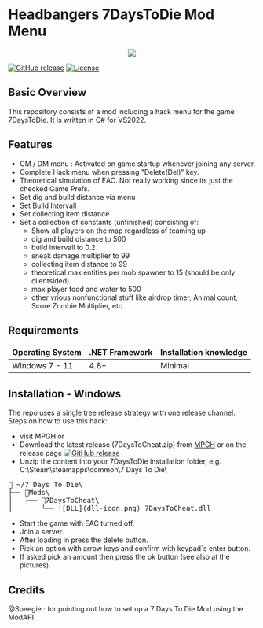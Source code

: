 <p align="center"><h1>Headbangers 7DaysToDie Mod Menu</h1></p>
<p align="center"><img src="https://external-content.duckduckgo.com/iu/?u=https%3A%2F%2Fstatic.wikia.nocookie.net%2F7daystodie%2Fimages%2F5%2F5e%2FDrugHackers.png%2Frevision%2Flatest%3Fcb%3D20210131082426%26path-prefix%3Dru&f=1&nofb=1&ipt=6db851c3c44f4c97b9665de652ffa0dae272f6b990f58274a03d3f87090d8bb8&ipo=images"></p>

[![GitHub release](https://img.shields.io/github/release/alloy252/7days_hack_menu?include_prereleases=&sort=semver&color=blue)](https://github.com/alloy252/7days_hack_menu/releases/)
[![License](https://img.shields.io/github/license/alloy252/7days_hack_menu)](https://opensource.org/licenses/GPL-3.0)

## Basic Overview
This repository consists of a mod including a hack menu for the game 7DaysToDie.
It is written in C# for VS2022.

## Features

* CM / DM menu : Activated on game startup whenever joining any server.
* Complete Hack menu when pressing "Delete(Del)" key.
* Theoretical simulation of EAC. Not really working since its just the checked Game Prefs.
* Set dig and build distance via menu
* Set Build Intervall
* Set collecting item distance
* Set a collection of constants (unfinished) consisting of:
    + Show all players on the map regardless of teaming up 
    + dig and build distance to 500
    + build intervall to 0.2
    + sneak damage multiplier to 99
    + collecting item distance to 99
    + theoretical max entities per mob spawner to 15 (should be only clientsided)
    + max player food and water to 500
    + other vrious nonfunctional stuff like airdrop timer, Animal count, Score Zombie Multiplier, etc.

## Requirements
| Operating System | .NET Framework | Installation knowledge |
| --- | --- | --- |
| Windows 7 - 11   | 4.8+ | Minimal |

## Installation - Windows

The repo uses a single tree release strategy with one release channel.
Steps on how to use this hack:
* visit MPGH or 
* Download the latest release (7DaysToCheat.zip) from [MPGH](https://www.mpgh.net/forum/showthread.php?t=1576517&p=15388898#post15388898) or on the release page [![GitHub release](https://img.shields.io/github/release/alloy252/7days_hack_menu?include_prereleases=&sort=semver&color=blue)](https://github.com/alloy252/7days_hack_menu/releases/)
* Unzip the content into your 7DaysToDie installation folder, e.g. C:\Steam\steamapps\common\7 Days To Die\
<pre>
📁 ~/7 Days To Die\
├── 📁Mods\
│   ├── 📁7DaysToCheat\
│       └── ![DLL](dll-icon.png) 7DaysToCheat.dll
</pre>

* Start the game with EAC turned off.
* Join a server.
* After loading in press the delete button.
* Pick an option with arrow keys and confirm with keypad´s enter button.
* If asked pick an amount then press the ok button (see also at the pictures).

## Credits
@Speegie : for pointing out how to set up a 7 Days To Die Mod using the ModAPI.
